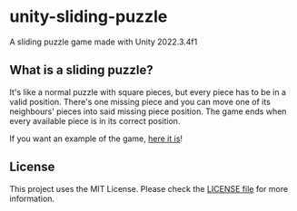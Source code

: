 # unity-sliding-puzzle
A sliding puzzle game made with Unity 2022.3.4f1

## What is a sliding puzzle?
It's like a normal puzzle with square pieces, but every piece has to be in a valid position. There's one missing piece and you can move one of its neighbours' pieces into said missing piece position. The game ends when every available piece is in its correct position.

If you want an example of the game, [here it is](https://www.helpfulgames.com/subjects/brain-training/sliding-puzzle.html)!

## License
This project uses the MIT License. Please check the [LICENSE file](https://github.com/CampioniMan/unity-sliding-puzzle/blob/main/LICENSE) for more information.

